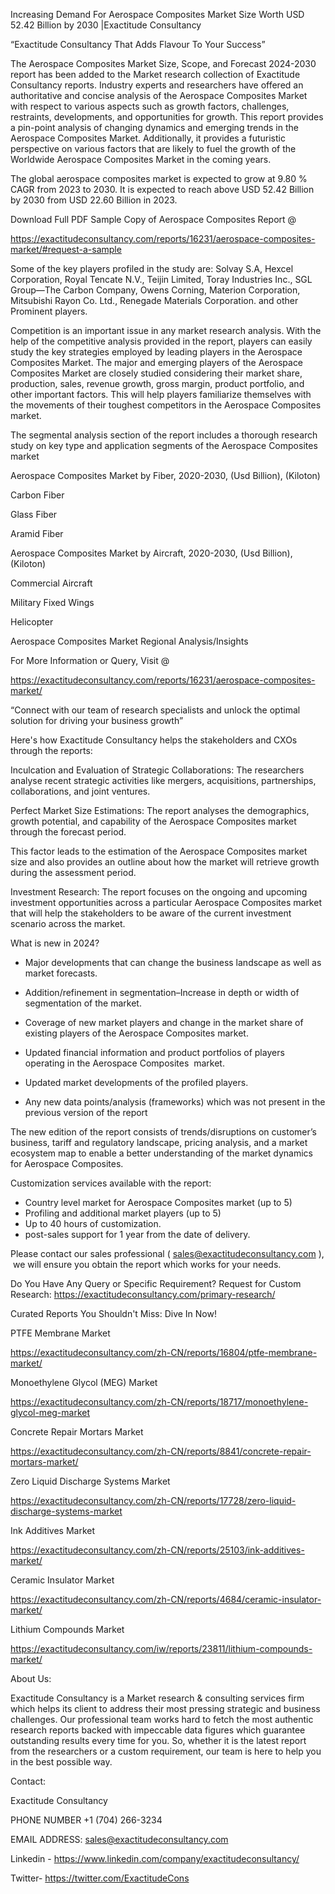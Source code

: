 Increasing Demand For Aerospace Composites Market Size Worth USD 52.42 Billion by 2030 |Exactitude Consultancy

“Exactitude Consultancy That Adds Flavour To Your Success”

The Aerospace Composites Market Size, Scope, and Forecast 2024-2030 report has been added to the Market research collection of Exactitude Consultancy reports. Industry experts and researchers have offered an authoritative and concise analysis of the Aerospace Composites Market with respect to various aspects such as growth factors, challenges, restraints, developments, and opportunities for growth. This report provides a pin-point analysis of changing dynamics and emerging trends in the Aerospace Composites Market. Additionally, it provides a futuristic perspective on various factors that are likely to fuel the growth of the Worldwide Aerospace Composites Market in the coming years.

The global aerospace composites market is expected to grow at 9.80 % CAGR from 2023 to 2030. It is expected to reach above USD 52.42 Billion by 2030 from USD 22.60 Billion in 2023.

Download Full PDF Sample Copy of Aerospace Composites Report @

https://exactitudeconsultancy.com/reports/16231/aerospace-composites-market/#request-a-sample

Some of the key players profiled in the study are: Solvay S.A, Hexcel Corporation, Royal Tencate N.V., Teijin Limited, Toray Industries Inc., SGL Group—The Carbon Company, Owens Corning, Materion Corporation, Mitsubishi Rayon Co. Ltd., Renegade Materials Corporation. and other Prominent players.

Competition is an important issue in any market research analysis. With the help of the competitive analysis provided in the report, players can easily study the key strategies employed by leading players in the Aerospace Composites Market. The major and emerging players of the Aerospace Composites Market are closely studied considering their market share, production, sales, revenue growth, gross margin, product portfolio, and other important factors. This will help players familiarize themselves with the movements of their toughest competitors in the Aerospace Composites market.

The segmental analysis section of the report includes a thorough research study on key type and application segments of the Aerospace Composites market

Aerospace Composites Market by Fiber, 2020-2030, (Usd Billion), (Kiloton)

Carbon Fiber

Glass Fiber

Aramid Fiber

Aerospace Composites Market by Aircraft, 2020-2030, (Usd Billion), (Kiloton)

Commercial Aircraft

Military Fixed Wings

Helicopter

Aerospace Composites Market Regional Analysis/Insights

For More Information or Query, Visit @

https://exactitudeconsultancy.com/reports/16231/aerospace-composites-market/

“Connect with our team of research specialists and unlock the optimal solution for driving your business growth”

Here's how Exactitude Consultancy helps the stakeholders and CXOs through the reports:

Inculcation and Evaluation of Strategic Collaborations: The researchers analyse recent strategic activities like mergers, acquisitions, partnerships, collaborations, and joint ventures.

Perfect Market Size Estimations: The report analyses the demographics, growth potential, and capability of the Aerospace Composites market through the forecast period.

This factor leads to the estimation of the Aerospace Composites market size and also provides an outline about how the market will retrieve growth during the assessment period.

Investment Research: The report focuses on the ongoing and upcoming investment opportunities across a particular Aerospace Composites market that will help the stakeholders to be aware of the current investment scenario across the market.

What is new in 2024?

- Major developments that can change the business landscape as well as market forecasts.

- Addition/refinement in segmentation–Increase in depth or width of segmentation of the market.

- Coverage of new market players and change in the market share of existing players of the Aerospace Composites market.

- Updated financial information and product portfolios of players operating in the Aerospace Composites  market.

- Updated market developments of the profiled players.

- Any new data points/analysis (frameworks) which was not present in the previous version of the report

The new edition of the report consists of trends/disruptions on customer’s business, tariff and regulatory landscape, pricing analysis, and a market ecosystem map to enable a better understanding of the market dynamics for Aerospace Composites.

Customization services available with the report:

- Country level market for Aerospace Composites market (up to 5)
- Profiling and additional market players (up to 5)
- Up to 40 hours of customization.
- post-sales support for 1 year from the date of delivery.

Please contact our sales professional ( sales@exactitudeconsultancy.com ),  we will ensure you obtain the report which works for your needs.

Do You Have Any Query or Specific Requirement? Request for Custom Research: https://exactitudeconsultancy.com/primary-research/

Curated Reports You Shouldn't Miss: Dive In Now!

PTFE Membrane Market

https://exactitudeconsultancy.com/zh-CN/reports/16804/ptfe-membrane-market/

Monoethylene Glycol (MEG) Market

https://exactitudeconsultancy.com/zh-CN/reports/18717/monoethylene-glycol-meg-market

Concrete Repair Mortars Market

https://exactitudeconsultancy.com/zh-CN/reports/8841/concrete-repair-mortars-market/

Zero Liquid Discharge Systems Market

https://exactitudeconsultancy.com/zh-CN/reports/17728/zero-liquid-discharge-systems-market

Ink Additives Market

https://exactitudeconsultancy.com/zh-CN/reports/25103/ink-additives-market/

Ceramic Insulator Market

https://exactitudeconsultancy.com/zh-CN/reports/4684/ceramic-insulator-market/

Lithium Compounds Market

https://exactitudeconsultancy.com/iw/reports/23811/lithium-compounds-market/

About Us:

Exactitude Consultancy is a Market research & consulting services firm which helps its client to address their most pressing strategic and business challenges. Our professional team works hard to fetch the most authentic research reports backed with impeccable data figures which guarantee outstanding results every time for you. So, whether it is the latest report from the researchers or a custom requirement, our team is here to help you in the best possible way.

Contact:

Exactitude Consultancy

PHONE NUMBER +1 (704) 266-3234

EMAIL ADDRESS: sales@exactitudeconsultancy.com

Linkedin - https://www.linkedin.com/company/exactitudeconsultancy/

Twitter- https://twitter.com/ExactitudeCons



